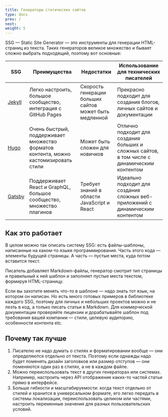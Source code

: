 ```yaml
---
title: Генераторы статических сайтов
type: docs
prev: /
next: 
weight: 5
---
```


SSG — Static Site Generator — это инструменты для генерации HTML-страниц из текста. Таких генераторов великое множество и бывает сложно выбрать подходящий, поэтому вот основные:

| SSG | Преимущества | Недостатки | Использование для технических писателей |
| --- | --- | --- | --- |
| [Jekyll](https://jekyllrb.com/) | Легко настроить, большое сообщество, интеграция с GitHub Pages | Скорость генерации больших сайтов может быть медленной | Прекрасно подходит для создания блогов, личных сайтов и документации |
| [Hugo](https://gohugo.io/) | Очень быстрый, поддерживает множество форматов контента, можно кастомизировать стили | Может быть сложен для новичков | Отлично подходит для создания больших и сложных сайтов, в том числе с динамическим контентом |
| [Gatsby](https://www.gatsbyjs.com/) | Поддерживает React и GraphQL, большое сообщество, множество плагинов | Требует знаний в области JavaScript и React | Идеально подходит для создания сложных веб-приложений с динамическим контентом |

## Как это работает

В целом можно так описать систему SSG: есть файлы-шаблоны, написанные на каком-то языке программирования. Часть этого кода — элементы будущей страницы. А часть — пустые места, куда потом вставится текст. 

Писатель добавляет Markdown-файлы, генератор смотрит тип страницы и правильный к ней шаблон и заполняет пустые места текстом, формируя HTML-страницу.

Если вы захотите менять что-то в шаблоне — надо знать тот язык, на котором он написан. Но есть много готовых примеров в библиотеке каждого SSG, поэтому для личных и небольших проектов можно и не лезть в код, а только писать статьи в Markdown. Для коммерческой документации проверяйте лицензии и дорабатывайте шаблон под требования вашей компании — стили, целевую аудиторию, особенности контента etc.

## Почему так лучше

1. Писателю не надо думать о стилях и форматировании вообще — они определяются отдельно от текста. Поэтому если однажды надо будет поменять дизайн заголовков или размер отступов — они поменяются один раз в стилях, а не в каждом файле. 
2. Можно переиспользовать текст в других генераторах или системах. Например, настроить через API отображение каких-то частей статьи прямо в интерфейсе.
3. Больше гибкости и масштабируемости: когда текст отдельно от стилей и хранится в универсальном формате, его легко передать в системы локализации, переиспользовать целиком или частями, настроить переменные значения для разных пользовательских условий.
